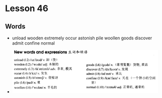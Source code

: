 # Lesson 46

## Words

- unload wooden extremely occur astonish pile woollen goods discover admit confine normal

- ![Words](../../../Images/Part2/05/words-46.png)
